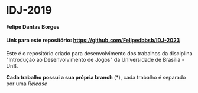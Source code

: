 # IDJ-2019
#### Felipe Dantas Borges
#### Link para este repositório: https://github.com/Felipedbbsb/IDJ-2023
Este é o repositório criado para desenvolvimento dos trabalhos da disciplina "Introdução ao Desenvolvimento de Jogos" da Universidade de Brasília - UnB.

 **Cada trabalho possui a sua própria branch** (*), cada trabalho é separado por uma *Release*


